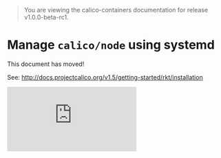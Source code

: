 > You are viewing the calico-containers documentation for release v1.0.0-beta-rc1.

# Manage `calico/node` using systemd


This document has moved!

See: http://docs.projectcalico.org/v1.5/getting-started/rkt/installation

[![Analytics](https://calico-ga-beacon.appspot.com/UA-52125893-3/calico-containers/docs/cni/rkt/systemd/README.md?pixel)](https://github.com/igrigorik/ga-beacon)

